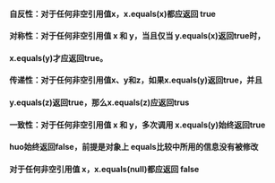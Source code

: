 #### 自反性：对于任何非空引用值x，x.equals(x)都应返回 true



#### 对称性：对于任何非空引用值 x 和 y，当且仅当 y.equals(x)返回true时，

#### x.equals(y)才应返回true。



#### 传递性：对于任何非空引用值x、y和z，如果x.equals(y)返回true，并且

#### y.equals(z)返回true，那么x.equals(z)应返回trus



#### 一致性：对于任何非空引用值 x 和 y，多次调用 x.equals(y)始终返回true

#### huo始终返回false，前提是对象上 equals比较中所用的信息没有被修改



#### 对于任何非空引用值 x，x.equals(null)都应返回 false